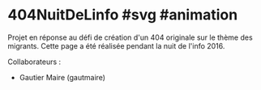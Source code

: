 # 404NuitDeLinfo #svg #animation
Projet en réponse au défi de création d'un 404 originale sur le thème des migrants. Cette page a été réalisée pendant la nuit de l'info 2016. 

Collaborateurs : 
- Gautier Maire (gautmaire)
